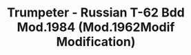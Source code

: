 ---
layout: product
title: "Trumpeter - Russian T-62 Bdd Mod.1984 (Mod.1962Modif Modification)"
price: "TBA" 
desc: "N/A"
img_path: "/assets/img/TRU01553.jpg"
brand: "N/A"
available: false
special_offer: false
new: false
soon: false
cat: "010000"
subcat: "013400"
subsubcat: "0N/A"
sifra: "TRU01553"
---